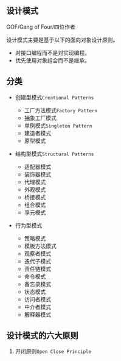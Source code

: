 ## 设计模式

GOF/Gang of Four/四位作者

设计模式主要是基于以下的面向对象设计原则。

* 对接口编程而不是对实现编程。
* 优先使用对象组合而不是继承。

## 分类

* 创建型模式```Creational Patterns```
    * 工厂方法模式```Factory Pattern```
    * 抽象工厂模式
    * 单例模式```Singleton Pattern```
    * 建造者模式
    * 原型模式

* 结构型模式```Structural Patterns```
    * 适配器模式
    * 装饰器模式
    * 代理模式
    * 外观模式
    * 桥接模式
    * 组合模式
    * 享元模式
    
* 行为型模式
    * 策略模式
    * 模板方法模式
    * 观察者模式
    * 迭代子模式
    * 责任链模式
    * 命令模式
    * 备忘录模式
    * 状态模式
    * 访问者模式
    * 中介者模式
    * 解释器模式


## 设计模式的六大原则

1. 开闭原则```Open Close Principle```

